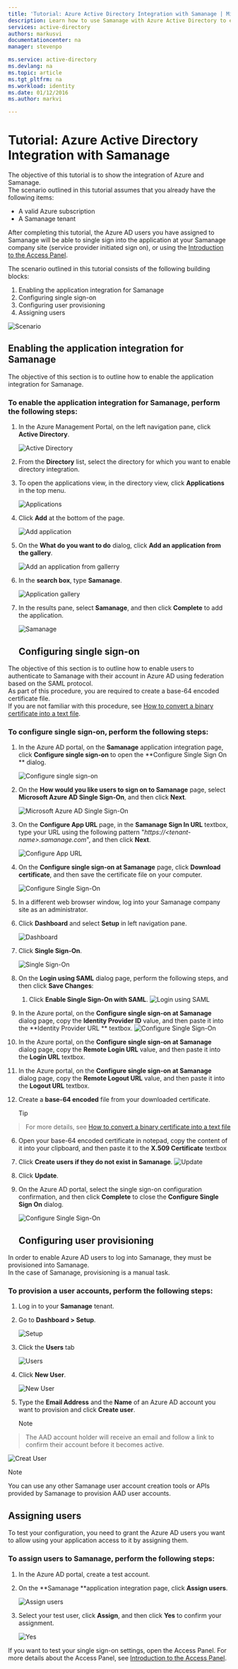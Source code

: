 ```yaml
---
title: 'Tutorial: Azure Active Directory Integration with Samanage | Microsoft Azure'
description: Learn how to use Samanage with Azure Active Directory to enable single sign-on, automated provisioning, and more!
services: active-directory
authors: markusvi
documentationcenter: na
manager: stevenpo

ms.service: active-directory
ms.devlang: na
ms.topic: article
ms.tgt_pltfrm: na
ms.workload: identity
ms.date: 01/12/2016
ms.author: markvi

---
```

# Tutorial: Azure Active Directory Integration with Samanage
The objective of this tutorial is to show the integration of Azure and Samanage.  
The scenario outlined in this tutorial assumes that you already have the following items:

* A valid Azure subscription
* A Samanage tenant

After completing this tutorial, the Azure AD users you have assigned to Samanage will be able to single sign into the application at your Samanage company site (service provider initiated sign on), or using the [Introduction to the Access Panel](active-directory-saas-access-panel-introduction.md).

The scenario outlined in this tutorial consists of the following building blocks:

1. Enabling the application integration for Samanage
2. Configuring single sign-on
3. Configuring user provisioning
4. Assigning users

![Scenario](./media/active-directory-saas-samanage-tutorial/IC771705.png "Scenario")

## Enabling the application integration for Samanage
The objective of this section is to outline how to enable the application integration for Samanage.

### To enable the application integration for Samanage, perform the following steps:
1. In the Azure Management Portal, on the left navigation pane, click **Active Directory**.

   ![Active Directory](./media/active-directory-saas-samanage-tutorial/IC700993.png "Active Directory")

2. From the **Directory** list, select the directory for which you want to enable directory integration.

3. To open the applications view, in the directory view, click **Applications** in the top menu.

   ![Applications](./media/active-directory-saas-samanage-tutorial/IC700994.png "Applications")

4. Click **Add** at the bottom of the page.

   ![Add application](./media/active-directory-saas-samanage-tutorial/IC749321.png "Add application")

5. On the **What do you want to do** dialog, click **Add an application from the gallery**.

   ![Add an application from gallerry](./media/active-directory-saas-samanage-tutorial/IC749322.png "Add an application from gallerry")

6. In the **search box**, type **Samanage**.

   ![Application gallery](./media/active-directory-saas-samanage-tutorial/IC771707.png "Application gallery")

7. In the results pane, select **Samanage**, and then click **Complete** to add the application.

   ![Samanage](./media/active-directory-saas-samanage-tutorial/IC771708.png "Samanage")

   ## Configuring single sign-on

The objective of this section is to outline how to enable users to authenticate to Samanage with their account in Azure AD using federation based on the SAML protocol.  
As part of this procedure, you are required to create a base-64 encoded certificate file.  
If you are not familiar with this procedure, see [How to convert a binary certificate into a text file](http://youtu.be/PlgrzUZ-Y1o).

### To configure single sign-on, perform the following steps:
1. In the Azure AD portal, on the **Samanage** application integration page, click **Configure single sign-on** to open the **Configure Single Sign On ** dialog.

   ![Configure single sign-on](./media/active-directory-saas-samanage-tutorial/IC771709.png "Configure single sign-on")

2. On the **How would you like users to sign on to Samanage** page, select **Microsoft Azure AD Single Sign-On**, and then click **Next**.

   ![Microsoft Azure AD Single Sign-On](./media/active-directory-saas-samanage-tutorial/IC771710.png "Microsoft Azure AD Single Sign-On")

3. On the **Configure App URL** page, in the **Samanage Sign In URL** textbox, type your URL using the following pattern "*https://\<tenant-name\>.samanage.com*", and then click **Next**.

   ![Configure App URL](./media/active-directory-saas-samanage-tutorial/IC771711.png "Configure App URL")

4. On the **Configure single sign-on at Samanage** page, click **Download certificate**, and then save the certificate file on your computer.

   ![Configure Single Sign-On](./media/active-directory-saas-samanage-tutorial/IC777613.png "Configure Single Sign-On")

5. In a different web browser window, log into your Samanage company site as an administrator.

6. Click **Dashboard** and select **Setup** in left navigation pane.

   ![Dashboard](./media/active-directory-saas-samanage-tutorial/IC771712.png "Dashboard")

7. Click **Single Sign-On**.

   ![Single Sign-On](./media/active-directory-saas-samanage-tutorial/IC771713.png "Single Sign-On")

8. On the **Login using SAML** dialog page, perform the following steps, and then click **Save Changes**:

   1. Click **Enable Single Sign-On with SAML**.
![Login using SAML](./media/active-directory-saas-samanage-tutorial/IC771719.png "Login using SAML")
2. In the Azure portal, on the **Configure single sign-on at Samanage** dialog page, copy the **Identity Provider ID** value, and then paste it into the **Identity Provider URL ** textbox.
![Configure Single Sign-On](./media/active-directory-saas-samanage-tutorial/IC771720.png "Configure Single Sign-On")
3. In the Azure portal, on the **Configure single sign-on at Samanage** dialog page, copy the **Remote Login URL** value, and then paste it into the **Login URL** textbox.
4. In the Azure portal, on the **Configure single sign-on at Samanage** dialog page, copy the **Remote Logout URL** value, and then paste it into the **Logout URL** textbox.
5. Create a **base-64 encoded** file from your downloaded certificate.  

   > [!TIP]
> For more details, see [How to convert a binary certificate into a text file](http://youtu.be/PlgrzUZ-Y1o)
> 
6. Open your base-64 encoded certificate in notepad, copy the content of it into your clipboard, and then paste it to the **X.509 Certificate** textbox

7. Click **Create users if they do not exist in Samanage**.
![Update](./media/active-directory-saas-samanage-tutorial/IC771722.png "Update")
8. Click **Update**.

9. On the Azure AD portal, select the single sign-on configuration confirmation, and then click **Complete** to close the **Configure Single Sign On** dialog.

   ![Configure Single Sign-On](./media/active-directory-saas-samanage-tutorial/IC771723.png "Configure Single Sign-On")

   ## Configuring user provisioning

In order to enable Azure AD users to log into Samanage, they must be provisioned into Samanage.  
In the case of Samanage, provisioning is a manual task.

### To provision a user accounts, perform the following steps:
1. Log in to your **Samanage** tenant.

2. Go to **Dashboard \> Setup**.

   ![Setup](./media/active-directory-saas-samanage-tutorial/IC771724.png "Setup")

3. Click the **Users** tab

   ![Users](./media/active-directory-saas-samanage-tutorial/IC771725.png "Users")

4. Click **New User**.

   ![New User](./media/active-directory-saas-samanage-tutorial/IC771726.png "New User")

5. Type the **Email Address** and the **Name** of an Azure AD account you want to provision and click **Create user**.

   > [!NOTE]
> The AAD account holder will receive an email and follow a link to confirm their account before it becomes active.
> 
> 
   ![Creat User](./media/active-directory-saas-samanage-tutorial/IC771727.png "Creat User")


> [!NOTE]
> You can use any other Samanage user account creation tools or APIs provided by Samanage to provision AAD user accounts.
> 
> 
## Assigning users
To test your configuration, you need to grant the Azure AD users you want to allow using your application access to it by assigning them.

### To assign users to Samanage, perform the following steps:
1. In the Azure AD portal, create a test account.

2. On the **Samanage **application integration page, click **Assign users**.

   ![Assign users](./media/active-directory-saas-samanage-tutorial/IC771728.png "Assign users")

3. Select your test user, click **Assign**, and then click **Yes** to confirm your assignment.

   ![Yes](./media/active-directory-saas-samanage-tutorial/IC767830.png "Yes")


If you want to test your single sign-on settings, open the Access Panel. For more details about the Access Panel, see [Introduction to the Access Panel](active-directory-saas-access-panel-introduction.md).

